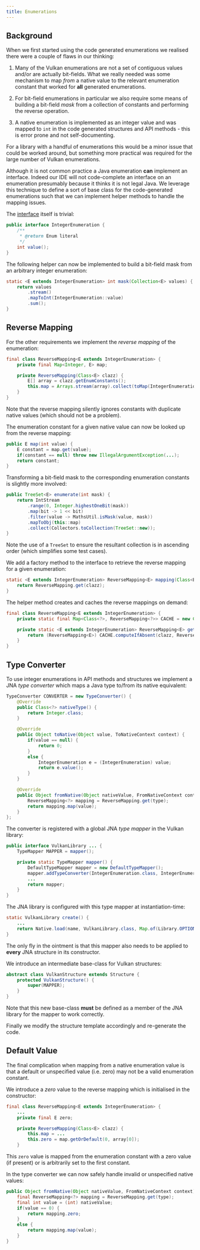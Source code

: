 ```yaml
---
title: Enumerations
---
```


## Background

When we first started using the code generated enumerations we realised there were a couple of flaws in our thinking:

1. Many of the Vulkan enumerations are not a set of contiguous values and/or are actually bit-fields.  What we really needed was some mechanism to map _from_ a native value to the relevant enumeration constant that worked for __all__ generated enumerations.

2. For bit-field enumerations in particular we also require some means of building a bit-field _mask_ from a collection of constants and performing the reverse operation.

3. A native enumeration is implemented as an integer value and was mapped to `int` in the code generated structures and API methods - this is error prone and not self-documenting.

For a library with a handful of enumerations this would be a minor issue that could be worked around, but something more practical was required for the large number of Vulkan enumerations.

Although it is not common practice a Java enumeration __can__ implement an interface.  Indeed our IDE will not code-complete an interface on an enumeration presumably because it thinks it is not legal Java.  We leverage this technique to define a sort of base class for the code-generated enumerations such that we can implement helper methods to handle the mapping issues.

The [interface](https://github.com/stridecolossus/JOVE/blob/master/src/main/java/org/sarge/jove/util/IntegerEnumeration.java) itself is trivial:

```java
public interface IntegerEnumeration {
    /**
     * @return Enum literal
     */
    int value();
}
```

The following helper can now be implemented to build a bit-field mask from an arbitrary integer enumeration:

```java
static <E extends IntegerEnumeration> int mask(Collection<E> values) {
    return values
        .stream()
        .mapToInt(IntegerEnumeration::value)
        .sum();
}
```

## Reverse Mapping

For the other requirements we implement the _reverse mapping_ of the enumeration:

```java
final class ReverseMapping<E extends IntegerEnumeration> {
    private final Map<Integer, E> map;

    private ReverseMapping(Class<E> clazz) {
        E[] array = clazz.getEnumConstants();
        this.map = Arrays.stream(array).collect(toMap(IntegerEnumeration::value, Function.identity(), (a, b) -> a));
    }
}
```

Note that the reverse mapping silently ignores constants with duplicate native values (which should not be a problem).

The enumeration constant for a given native value can now be looked up from the reverse mapping:

```java
public E map(int value) {
    E constant = map.get(value);
    if(constant == null) throw new IllegalArgumentException(...);
    return constant;
}
```

Transforming a bit-field mask to the corresponding enumeration constants is slightly more involved:

```java
public TreeSet<E> enumerate(int mask) {
    return IntStream
        .range(0, Integer.highestOneBit(mask))
        .map(bit -> 1 << bit)
        .filter(value -> MathsUtil.isMask(value, mask))
        .mapToObj(this::map)
        .collect(Collectors.toCollection(TreeSet::new));
}
```

Note the use of a `TreeSet` to ensure the resultant collection is in ascending order (which simplifies some test cases).

We add a factory method to the interface to retrieve the reverse mapping for a given enumeration:

```java
static <E extends IntegerEnumeration> ReverseMapping<E> mapping(Class<E> clazz) {
    return ReverseMapping.get(clazz);
}
```

The helper method creates and caches the reverse mappings on demand:

```java
final class ReverseMapping<E extends IntegerEnumeration> {
    private static final Map<Class<?>, ReverseMapping<?>> CACHE = new ConcurrentHashMap<>();

    private static <E extends IntegerEnumeration> ReverseMapping<E> get(Class<?> clazz) {
        return (ReverseMapping<E>) CACHE.computeIfAbsent(clazz, ReverseMapping::new);
    }
}
```

## Type Converter

To use integer enumerations in API methods and structures we implement a JNA _type converter_ which maps a Java type to/from its native equivalent:

```java
TypeConverter CONVERTER = new TypeConverter() {
    @Override
    public Class<?> nativeType() {
        return Integer.class;
    }

    @Override
    public Object toNative(Object value, ToNativeContext context) {
        if(value == null) {
            return 0;
        }
        else {
            IntegerEnumeration e = (IntegerEnumeration) value;
            return e.value();
        }
    }

    @Override
    public Object fromNative(Object nativeValue, FromNativeContext context) {
        ReverseMapping<?> mapping = ReverseMapping.get(type);
        return mapping.map(value);
    }
};
```

The converter is registered with a global JNA _type mapper_ in the Vulkan library:

```java
public interface VulkanLibrary ... {
    TypeMapper MAPPER = mapper();

    private static TypeMapper mapper() {
        DefaultTypeMapper mapper = new DefaultTypeMapper();
        mapper.addTypeConverter(IntegerEnumeration.class, IntegerEnumeration.CONVERTER);
        ...
        return mapper;
    }
}
```

The JNA library is configured with this type mapper at instantiation-time:

```java
static VulkanLibrary create() {
    ...
    return Native.load(name, VulkanLibrary.class, Map.of(Library.OPTION_TYPE_MAPPER, MAPPER));
}
```

The only fly in the ointment is that this mapper also needs to be applied to __every__ JNA structure in its constructor.

We introduce an intermediate base-class for Vulkan structures:

```java
abstract class VulkanStructure extends Structure {
    protected VulkanStructure() {
        super(MAPPER);
    }
}
```

Note that this new base-class __must__ be defined as a member of the JNA library for the mapper to work correctly.

Finally we modify the structure template accordingly and re-generate the code.

## Default Value

The final complication when mapping from a native enumeration value is that a default or unspecified value (i.e. zero) may not be a valid enumeration constant.

We introduce a _zero_ value to the reverse mapping which is initialised in the constructor:

```java
final class ReverseMapping<E extends IntegerEnumeration> {
    ...
    private final E zero;

    private ReverseMapping(Class<E> clazz) {
        this.map = ...
        this.zero = map.getOrDefault(0, array[0]);
    }
```

This `zero` value is mapped from the enumeration constant with a zero value (if present) or is arbitrarily set to the first constant.

In the type converter we can now safely handle invalid or unspecified native values:

```java
public Object fromNative(Object nativeValue, FromNativeContext context) {
    final ReverseMapping<?> mapping = ReverseMapping.get(type);
    final int value = (int) nativeValue;
    if(value == 0) {
        return mapping.zero;
    }
    else {
        return mapping.map(value);
    }
}
```
